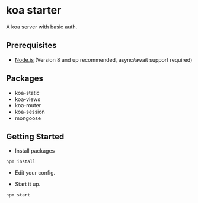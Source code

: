 # koa starter

A koa server with basic auth.

## Prerequisites
* [Node.js](https://nodejs.org/en/) (Version 8 and up recommended, async/await support required)

## Packages

* koa-static
* koa-views
* koa-router
* koa-session
* mongoose

## Getting Started

* Install packages
```
npm install
```

* Edit your config. 

* Start it up.
```
npm start
